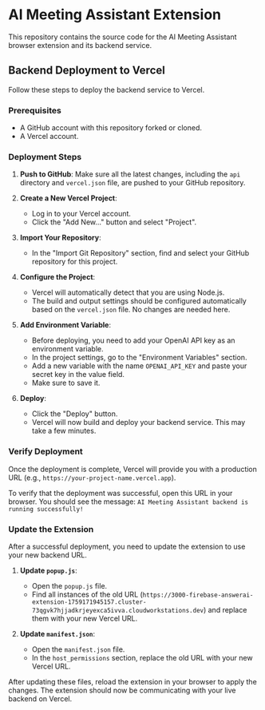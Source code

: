 # AI Meeting Assistant Extension

This repository contains the source code for the AI Meeting Assistant browser extension and its backend service.

## Backend Deployment to Vercel

Follow these steps to deploy the backend service to Vercel.

### Prerequisites

- A GitHub account with this repository forked or cloned.
- A Vercel account.

### Deployment Steps

1.  **Push to GitHub**: Make sure all the latest changes, including the `api` directory and `vercel.json` file, are pushed to your GitHub repository.

2.  **Create a New Vercel Project**:
    - Log in to your Vercel account.
    - Click the "Add New..." button and select "Project".

3.  **Import Your Repository**:
    - In the "Import Git Repository" section, find and select your GitHub repository for this project.

4.  **Configure the Project**:
    - Vercel will automatically detect that you are using Node.js.
    - The build and output settings should be configured automatically based on the `vercel.json` file. No changes are needed here.

5.  **Add Environment Variable**:
    - Before deploying, you need to add your OpenAI API key as an environment variable.
    - In the project settings, go to the "Environment Variables" section.
    - Add a new variable with the name `OPENAI_API_KEY` and paste your secret key in the value field.
    - Make sure to save it.

6.  **Deploy**:
    - Click the "Deploy" button.
    - Vercel will now build and deploy your backend service. This may take a few minutes.

### Verify Deployment

Once the deployment is complete, Vercel will provide you with a production URL (e.g., `https://your-project-name.vercel.app`).

To verify that the deployment was successful, open this URL in your browser. You should see the message:
`AI Meeting Assistant backend is running successfully!`

### Update the Extension

After a successful deployment, you need to update the extension to use your new backend URL.

1.  **Update `popup.js`**:
    - Open the `popup.js` file.
    - Find all instances of the old URL (`https://3000-firebase-answerai-extension-1759171945157.cluster-73qgvk7hjjadkrjeyexca5ivva.cloudworkstations.dev`) and replace them with your new Vercel URL.

2.  **Update `manifest.json`**:
    - Open the `manifest.json` file.
    - In the `host_permissions` section, replace the old URL with your new Vercel URL.

After updating these files, reload the extension in your browser to apply the changes. The extension should now be communicating with your live backend on Vercel.
